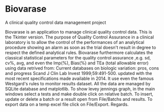 # Biovarase
A clinical quality control data management project

Biovarase is an application to manage clinical quality control data. 
This is the Tkinter version.
The purpose of Quality Control Assurance in a clinical laboratory is to allow the control of the performances of an analytical procedure showing an alarm as soon as the trial doesn't result in degree to respect the defined analytical rules. 
Biovarase furthermore calculates the classical statistical parameters for the quality control assurance ,e.g. sd, cv%, avg, and even the Imp(%), Bias(%) and TEa (total allowable error) using data retrived from: Current databases on biologic variation: pros, cons and progress Scand J Clin Lab Invest 1999;59:491-500. updated with the most recent specifications made available in 2014. 
It use even the famous Westgard's rules to monitor results dataset. 
All the data are managed by SQLite database and matplotlib. 
To show levey jennings graph, in the main windows select a tests and make double click on relative batch.
To insert, update or delete a batch or a result open from File/Batchs and results.
To export data on a temp excel file click on File/Export.
Regards.

